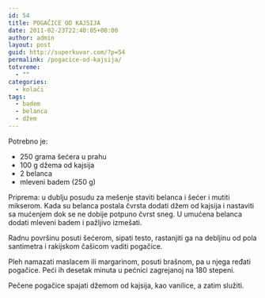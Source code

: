 ```yaml
---
id: 54
title: POGAČICE OD KAJSIJA
date: 2011-02-23T22:40:05+00:00
author: admin
layout: post
guid: http://superkuvar.com/?p=54
permalink: /pogacice-od-kajsija/
totvreme:
  - ""
categories:
  - kolači
tags:
  - badem
  - belanca
  - džem
---
```

Potrebno je:

  * 250 grama šećera u prahu
  * 100 g džema od kajsija
  * 2 belanca
  * mleveni badem (250 g)

Priprema: u dublju posudu za mešenje staviti belanca i šećer i mutiti mikserom. Kada su belanca postala čvrsta dodati džem od kajsija i nastaviti sa mućenjem dok se ne dobije potpuno čvrst sneg. U umućena belanca dodati mleveni badem i pažljivo izmešati.

Radnu površinu posuti šećerom, sipati testo, rastanjiti ga na debljinu od pola santimetra i rakijskom čašicom vaditi pogačice.

Pleh namazati maslacem ili margarinom, posuti brašnom, pa u njega ređati pogačice. Peći ih desetak minuta u pećnici zagrejanoj na 180 stepeni.

Pečene pogačice spajati džemom od kajsija, kao vanilice, a zatim služiti.

&nbsp;